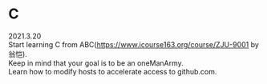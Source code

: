 # C

2021.3.20  
Start learning C from ABC(https://www.icourse163.org/course/ZJU-9001 by 翁恺).  
Keep in mind that your goal is to be an oneManArmy.  
Learn how to modify hosts to accelerate access to github.com.  

